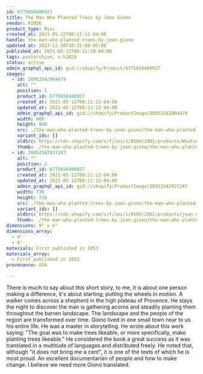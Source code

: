 ```yaml
---
id: 6775656480927
title: The Man Who Planted Trees by Jean Giono
vendor: KIOSK
product_type: Misc
created_at: 2021-05-12T08:11:12-04:00
handle: the-man-who-planted-trees-by-jean-giono
updated_at: 2023-12-30T10:31:08-05:00
published_at: 2021-05-12T08:11:10-04:00
tags: postarchive, x.h2020
status: active
admin_graphql_api_id: gid://shopify/Product/6775656480927
images:
  - id: 28952542904479
    alt: ""
    position: 1
    product_id: 6775656480927
    created_at: 2021-05-12T08:11:12-04:00
    updated_at: 2021-05-12T08:11:12-04:00
    admin_graphql_api_id: gid://shopify/ProductImage/28952542904479
    width: 800
    height: 800
    src: ./the-man-who-planted-trees-by-jean-giono/the-man-who-planted-trees-by-jean-giono__0.jpg
    variant_ids: []
    oldSrc: https://cdn.shopify.com/s/files/1/0589/2901/products/WhatsAppImage2020-12-08at9.55.27PM.jpg?v=1620821472
    thumb: ./the-man-who-planted-trees-by-jean-giono/the-man-who-planted-trees-by-jean-giono__0-thumb.jpg
  - id: 28952542937247
    alt: ""
    position: 2
    product_id: 6775656480927
    created_at: 2021-05-12T08:11:12-04:00
    updated_at: 2021-05-12T08:11:12-04:00
    admin_graphql_api_id: gid://shopify/ProductImage/28952542937247
    width: 730
    height: 730
    src: ./the-man-who-planted-trees-by-jean-giono/the-man-who-planted-trees-by-jean-giono__1.jpg
    variant_ids: []
    oldSrc: https://cdn.shopify.com/s/files/1/0589/2901/products/jean-giono-6f704e37-0924-47b9-8e61-c2e6068fdba-resize-750.jpg?v=1620821472
    thumb: ./the-man-who-planted-trees-by-jean-giono/the-man-who-planted-trees-by-jean-giono__1-thumb.jpg
dimensions: 9" x 6"
dimensions_array:
  - 9"
  - 6"
materials: First published in 1953
materials_array:
  - First published in 1953
provenance: USA

---
```


There is much to say about this short story, to me, it is about one person making a difference, it's about starting; putting the wheels in motion. A walker comes across a shepherd in the high plateau of Provence. He stays the night to discover the man is gathering acorns and steadily planting them throughout the barren landscape. The landscape and the people of the region are transformed over time. Giono lived in one small town near to us his entire life. He was a master in storytelling. He wrote about this work saying: "The goal was to make trees likeable, or more specifically, make planting trees likeable." He considered the book a great success as it was translated in a multitude of languages and distributed freely. He noted that, although "it does not bring me a cent", it is one of the texts of which he is most proud. An excellent documentarian of people and how to make change. I believe we need more Giono translated.